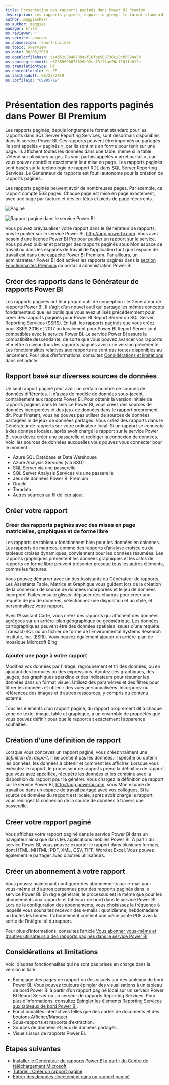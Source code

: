 ```yaml
---
title: Présentation des rapports paginés dans Power BI Premium
description: Les rapports paginés, depuis longtemps le format standard pour les rapports dans SQL Server Reporting Services, sont désormais disponibles dans le service Power BI. Ces rapports peuvent être imprimés ou partagés. Vous pouvez contrôler exactement la disposition des rapports. Ils affichent toutes les données dans une table, par exemple, même si la table s’étend sur plusieurs pages.
author: maggiesMSFT
ms.author: maggies
manager: kfile
ms.reviewer: ''
ms.service: powerbi
ms.subservice: report-builder
ms.topic: overview
ms.date: 06/06/2019
ms.openlocfilehash: 9e4d5285b48739e9f16fbe503736c20cb5524e5d
ms.sourcegitcommit: e62889690073626d92cc73ff5ae26c71011e012e
ms.translationtype: HT
ms.contentlocale: fr-FR
ms.lasthandoff: 08/23/2019
ms.locfileid: "69985719"
---
```

# <a name="what-are-paginated-reports-in-power-bi-premium"></a>Présentation des rapports paginés dans Power BI Premium

Les rapports paginés, depuis longtemps le format standard pour les rapports dans SQL Server Reporting Services, sont désormais disponibles dans le service Power BI. Ces rapports peuvent être imprimés ou partagés. Ils sont appelés « paginés », car ils sont mis en forme pour tenir sur une page. Ils affichent toutes les données dans une table, même si la table s’étend sur plusieurs pages. Ils sont parfois appelés « pixel parfait », car vous pouvez contrôler exactement leur mise en page. Les rapports paginés sont basés sur la technologie de rapport RDL dans SQL Server Reporting Services. Le Générateur de rapports est l’outil autonome pour la création de rapports paginés. 

Les rapports paginés peuvent avoir de nombreuses pages. Par exemple, ce rapport compte 563 pages. Chaque page est mise en page exactement, avec une page par facture et des en-têtes et pieds de page récurrents.

![Paginé](media/paginated-reports-report-builder-power-bi/power-bi-paginated-wwi-report-page.png)

![Rapport paginé dans le service Power BI](media/report-builder-power-bi/report-builder-get-started-paginated-report.png)

Vous pouvez prévisualiser votre rapport dans le Générateur de rapports, puis le publier sur le service Power BI, http://app.powerbi.com. Vous avez besoin d’une licence Power BI Pro pour publier un rapport sur le service. Vous pouvez publier et partager des rapports paginés sous Mon espace de travail ou dans les espaces de travail de l’application tant que l’espace de travail est dans une capacité Power BI Premium. Par ailleurs, un administrateur Power BI doit activer les rapports paginés dans la [section Fonctionnalités Premium](service-admin-premium-workloads.md#paginated-reports) du portail d’administration Power BI. 

## <a name="create-reports-in-power-bi-report-builder"></a>Créer des rapports dans le Générateur de rapports Power BI

Les rapports paginés ont leur propre outil de conception : le Générateur de rapports Power BI. Il s’agit d’un nouvel outil qui partage les mêmes concepts fondamentaux que les outils que vous avez utilisés précédemment pour créer des rapports paginés pour Power BI Report Server ou SQL Server Reporting Services (SSRS). En fait, les rapports paginés que vous créez pour SSRS 2016 et 2017 ou localement pour Power BI Report Server sont compatibles avec le service Power BI. Le service Power BI assure la compatibilité descendante, de sorte que vous pouvez avancer vos rapports et mettre à niveau tous les rapports paginés avec une version précédente. Les fonctionnalités relatives aux rapports ne sont pas toutes disponibles au lancement. Pour plus d’informations, consultez [Considérations et limitations](#limitations-and-considerations) dans cet article.
     
## <a name="report-from-a-variety-of-data-sources"></a>Rapport basé sur diverses sources de données

Un seul rapport paginé peut avoir un certain nombre de sources de données différentes. Il n’a pas de modèle de données sous-jacent, contrairement aux rapports Power BI. Pour obtenir la version initiale de rapports paginés dans le service Power BI, vous créez des sources de données incorporées et des jeux de données dans le rapport proprement dit. Pour l’instant, vous ne pouvez pas utiliser de sources de données partagées ni de jeux de données partagés. Vous créez des rapports dans le Générateur de rapports sur votre ordinateur local. Si un rapport se connecte à des données locales, après avoir chargé le rapport sur le service Power BI, vous devez créer une passerelle et rediriger la connexion de données. Voici les sources de données auxquelles vous pouvez vous connecter pour le moment :

- Azure SQL Database et Data Warehouse
- Azure Analysis Services (via SSO)
- SQL Server via une passerelle
- SQL Server Analysis Services via une passerelle
- Jeux de données Power BI Premium
- Oracle
- Teradata
- Autres sources au fil de leur ajout

## <a name="design-your-report"></a>Créer votre rapport  

### <a name="create-paginated-reports-with-matrix-chart-and-free-form-layouts"></a>Créer des rapports paginés avec des mises en page matricielles, graphiques et de forme libre

Les rapports de tableaux fonctionnent bien pour les données en colonnes. Les rapports de matrices, comme des rapports d’analyse croisée ou de tableaux croisés dynamiques, conviennent pour les données résumées. Les rapports graphiques présentent les données graphiques et les *listes* de rapports en forme libre peuvent présenter presque tous les autres éléments, comme les factures. 
  
Vous pouvez démarrer avec un des Assistants du Générateur de rapports. Les Assistants Table, Matrice et Graphique vous guident lors de la création de la connexion de source de données incorporées et le jeu de données incorporé. Faites ensuite glisser-déplacer des champs pour créer une requête de jeu de données, sélectionnez une disposition et un style, et personnalisez votre rapport.  
  
Avec l’Assistant Carte, vous créez des rapports qui affichent des données agrégées sur un arrière-plan géographique ou géométrique. Les données cartographiques peuvent être des données spatiales issues d’une requête Transact-SQL ou un fichier de forme de l’Environmental Systems Research Institute, Inc. (ESRI). Vous pouvez également ajouter un arrière-plan de mosaïque Microsoft Bing.  

### <a name="add-more-to-your-report"></a>Ajouter une page à votre rapport

Modifiez vos données par filtrage, regroupement et tri des données, ou en ajoutant des formules ou des expressions. Ajoutez des graphiques, des jauges, des graphiques sparkline et des indicateurs pour résumer les données dans un format visuel.  Utilisez des paramètres et des filtres pour filtrer les données et obtenir des vues personnalisées. Incorporez ou référencez des images et d’autres ressources, y compris du contenu externe.  

Tous les éléments d’un rapport paginé, du rapport proprement dit à chaque zone de texte, image, table et graphique, a un ensemble de propriétés que vous pouvez définir pour que le rapport ait exactement l’apparence souhaitée.

## <a name="creating-a-report-definition"></a>Création d’une définition de rapport

Lorsque vous concevez un rapport paginé, vous créez vraiment une *définition de rapport*. Il ne contient pas les données. Il spécifie où obtenir les données, les données à obtenir et comment les afficher. Lorsque vous exécutez le rapport, le processeur de rapports prend la définition de rapport que vous avez spécifiée, récupère les données et les combine avec la disposition du rapport pour le générer. Vous chargez la définition de rapport sur le service Power BI, http://app.powerbi.com, sous Mon espace de travail ou dans un espace de travail partagé avec vos collègues. Si la source de données du rapport est locale, après avoir chargé le rapport, vous redirigez la connexion de la source de données à travers une passerelle. 

## <a name="view-your-paginated-report"></a>Créer votre rapport paginé
Vous affichez votre rapport paginé dans le service Power BI dans un navigateur ainsi que dans les applications mobiles Power BI. À partir du service Power BI, vous pouvez exporter le rapport dans plusieurs formats, dont HTML, MHTML, PDF, XML, CSV, TIFF, Word et Excel. Vous pouvez également le partager avec d’autres utilisateurs.  

## <a name="create-a-subscription-to-your-report"></a>Créer un abonnement à votre rapport

Vous pouvez maintenant configurer des abonnements par e-mail pour vous-même et d’autres personnes pour des rapports paginés dans le service Power BI. En règle générale, le processus est le même que pour les abonnements aux rapports et tableaux de bord dans le service Power BI. Lors de la configuration des abonnements, vous choisissez la fréquence à laquelle vous souhaitez recevoir des e-mails : quotidienne, hebdomadaire ou toutes les heures. L’abonnement contient une pièce jointe PDF avec la sortie de l’intégralité du rapport.

Pour plus d’informations, consultez l’article [Vous abonner vous-même et d’autres utilisateurs à des rapports paginés dans le service Power BI](paginated-reports-subscriptions.md). 

## <a name="limitations-and-considerations"></a>Considérations et limitations

Voici d’autres fonctionnalités qui ne sont pas prises en charge dans la version initiale :

- Épinglage des pages de rapport ou des visuels sur des tableaux de bord Power BI. Vous pouvez toujours épingler des visualisations à un tableau de bord Power BI à partir d’un rapport paginé local sur un serveur Power BI Report Server ou un serveur de rapports Reporting Services. Pour plus d’informations, consultez [Épingler les éléments Reporting Services aux tableaux de bord Power BI](https://docs.microsoft.com/sql/reporting-services/pin-reporting-services-items-to-power-bi-dashboards).
- Fonctionnalités interactives telles que des cartes de documents et des boutons Afficher/Masquer.
- Sous-rapports et rapports d’extraction.
- Sources de données et jeux de données partagés.
- Visuels issus de rapports Power BI.
 
## <a name="next-steps"></a>Étapes suivantes

- [Installer le Générateur de rapports Power BI à partir du Centre de téléchargement Microsoft](https://go.microsoft.com/fwlink/?linkid=2086513)
- [Tutoriel : Créer un rapport paginé](paginated-reports-quickstart-aw.md)
- [Entrer des données directement dans un rapport paginé](paginated-reports-enter-data.md)

  

